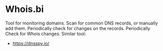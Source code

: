 # Whois.bi
Tool for monitoring domains. Scan for common DNS records, or manually add them. Periodically check for changes on the records. Periodically Check for Whois changes. Similar tool:

- https://dnsspy.io/
